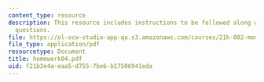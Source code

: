 ```yaml
---
content_type: resource
description: This resource includes instructions to be followed along with the homework
  questions.
file: https://ol-ocw-studio-app-qa.s3.amazonaws.com/courses/21h-802-modern-latin-america-1808-present-revolution-dictatorship-democracy-spring-2005/f21b2e4aeaa5d7557be6b17506941eda_homework04.pdf
file_type: application/pdf
resourcetype: Document
title: homework04.pdf
uid: f21b2e4a-eaa5-d755-7be6-b17506941eda
---
```

